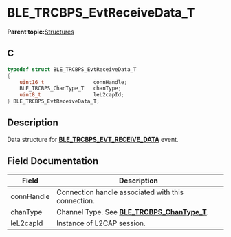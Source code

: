 # BLE\_TRCBPS\_EvtReceiveData\_T

**Parent topic:**[Structures](GUID-D0A4134B-02B2-4D64-9803-BAE2952D727A.md)

## C

```c
typedef struct BLE_TRCBPS_EvtReceiveData_T
{
    uint16_t                connHandle;
    BLE_TRCBPS_ChanType_T   chanType;
    uint8_t                 leL2capId;
} BLE_TRCBPS_EvtReceiveData_T;
```

## Description

Data structure for **[BLE\_TRCBPS\_EVT\_RECEIVE\_DATA](GUID-8D1B61EE-DB0E-4273-8BAB-2F8FD4658F8B.md)** event.

## Field Documentation

|Field|Description|
|-----|-----------|
|connHandle|Connection handle associated with this connection.|
|chanType|Channel Type. See **[BLE\_TRCBPS\_ChanType\_T](GUID-07CD282B-B2AC-4DFC-8CDC-290CD58C1008.md)**.|
|leL2capId|Instance of L2CAP session.|

